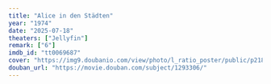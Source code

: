```yaml
---
title: "Alice in den Städten"
year: "1974"
date: "2025-07-18"
theaters: ["Jellyfin"]
remark: ["6"]
imdb_id: "tt0069687"
cover: "https://img9.doubanio.com/view/photo/l_ratio_poster/public/p2187692526.jpg"
douban_url: "https://movie.douban.com/subject/1293306/"
---
```

